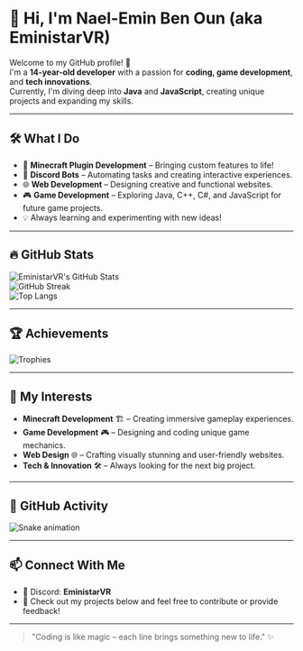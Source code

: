 # 👋 Hi, I'm Nael-Emin Ben Oun (aka **EministarVR**)

Welcome to my GitHub profile! 🌟  
I'm a **14-year-old developer** with a passion for **coding, game development**, and **tech innovations**.  
Currently, I'm diving deep into **Java** and **JavaScript**, creating unique projects and expanding my skills.

---

## 🛠️ What I Do
- 🚀 **Minecraft Plugin Development** – Bringing custom features to life!
- 🤖 **Discord Bots** – Automating tasks and creating interactive experiences.
- 🌐 **Web Development** – Designing creative and functional websites.
- 🎮 **Game Development** – Exploring Java, C++, C#, and JavaScript for future game projects.
- 💡 Always learning and experimenting with new ideas!

---

## 🔥 GitHub Stats  
![EministarVR's GitHub Stats](https://github-readme-stats.vercel.app/api?username=EministarVR&show_icons=true&theme=radical)  
![GitHub Streak](https://streak-stats.demolab.com/?user=EministarVR&theme=radical)  
![Top Langs](https://github-readme-stats.vercel.app/api/top-langs/?username=EministarVR&layout=compact&theme=radical)

---

## 🏆 Achievements  
![Trophies](https://github-profile-trophy.vercel.app/?username=EministarVR&theme=radical)

---

## 🌟 My Interests  
- **Minecraft Development** 🏗️ – Creating immersive gameplay experiences.
- **Game Development** 🎮 – Designing and coding unique game mechanics.
- **Web Design** 🌐 – Crafting visually stunning and user-friendly websites.
- **Tech & Innovation** 🛠️ – Always looking for the next big project.

---

## 🐍 GitHub Activity  
![Snake animation](https://github.com/EministarVR/EministarVR/blob/output/github-contribution-grid-snake.svg)

---

## 📫 Connect With Me  
- 💬 Discord: **EministarVR**  
- 🚀 Check out my projects below and feel free to contribute or provide feedback!

---

> "Coding is like magic – each line brings something new to life." ✨
